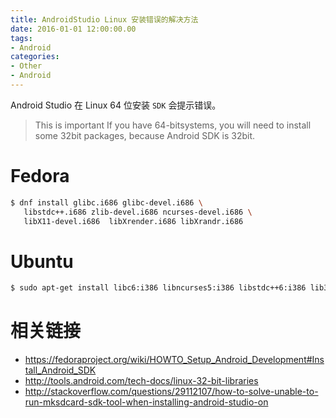 ```yaml
---
title: AndroidStudio Linux 安装错误的解决方法
date: 2016-01-01 12:00:00.00
tags:
- Android
categories:
- Other
- Android
---
```


Android Studio 在 Linux 64 位安装 `SDK` 会提示错误。

> This is important If you have 64-bitsystems, you will need to install some 32bit packages, because Android SDK is 32bit.

<!-- more -->

# Fedora

```bash
$ dnf install glibc.i686 glibc-devel.i686 \
   libstdc++.i686 zlib-devel.i686 ncurses-devel.i686 \
   libX11-devel.i686  libXrender.i686 libXrandr.i686
```

# Ubuntu

```bash
$ sudo apt-get install libc6:i386 libncurses5:i386 libstdc++6:i386 lib32z1
```

# 相关链接

- https://fedoraproject.org/wiki/HOWTO_Setup_Android_Development#Install_Android_SDK
- http://tools.android.com/tech-docs/linux-32-bit-libraries
- http://stackoverflow.com/questions/29112107/how-to-solve-unable-to-run-mksdcard-sdk-tool-when-installing-android-studio-on
